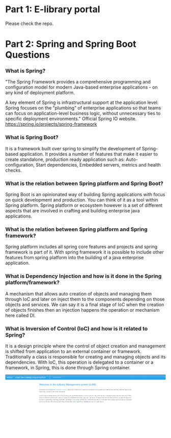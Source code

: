 # Part 1: E-library portal
Please check the repo.
# Part 2: Spring and Spring Boot Questions

### What is Spring?
"The Spring Framework provides a comprehensive programming and configuration model for modern Java-based enterprise applications - on any kind of deployment platform.

A key element of Spring is infrastructural support at the application level:
Spring focuses on the "plumbing" of enterprise applications so that teams can focus on application-level business logic,
without unnecessary ties to specific deployment environments."
Official Spring IO website.
https://spring.io/projects/spring-framework


### What is Spring Boot?

It is a framework built over spring to simplify the development of Spring-based application.
It provides a number of features that make it easier to create standalone, production ready
application such as: Auto-configuration, Start dependencies, Embedded servers, metrics and health checks.


### What is the relation between Spring platform and Spring Boot?

Spring Boot is an opinionated way of building Spring applications with focus on quick development and production.
You can think of it as a tool within Spring platform. Spring platform or ecosystem however is a set of 
different aspects that are involved in crafting and building enterprise java applications.

### What is the relation between Spring platform and Spring framework?

Spring platform includes all spring core features and projects and spring framework is part of it.
With spring framework it is possible to include other features from spring platform into the building of a java
enterprise application.

### What is Dependency Injection and how is it done in the Spring platform/framework?

A mechanism that allows auto creation of objects and managing them through IoC and later on inject them 
to the components depending on those objects and services. We can say it is a final stage of IoC when the creation
of objects finishes then an injection happens the operation or mechanism here called DI.

### What is Inversion of Control (IoC) and how is it related to Spring?

It is a design principle where the control of object creation and management is shifted from application to an external container 
or framework. Traditionally a class is responsible for creating and managing objects and its dependencies. With IoC, this operation
is delegated to a container or a framework, in Spring, this is done through Spring container.


![img.png](img.png)

